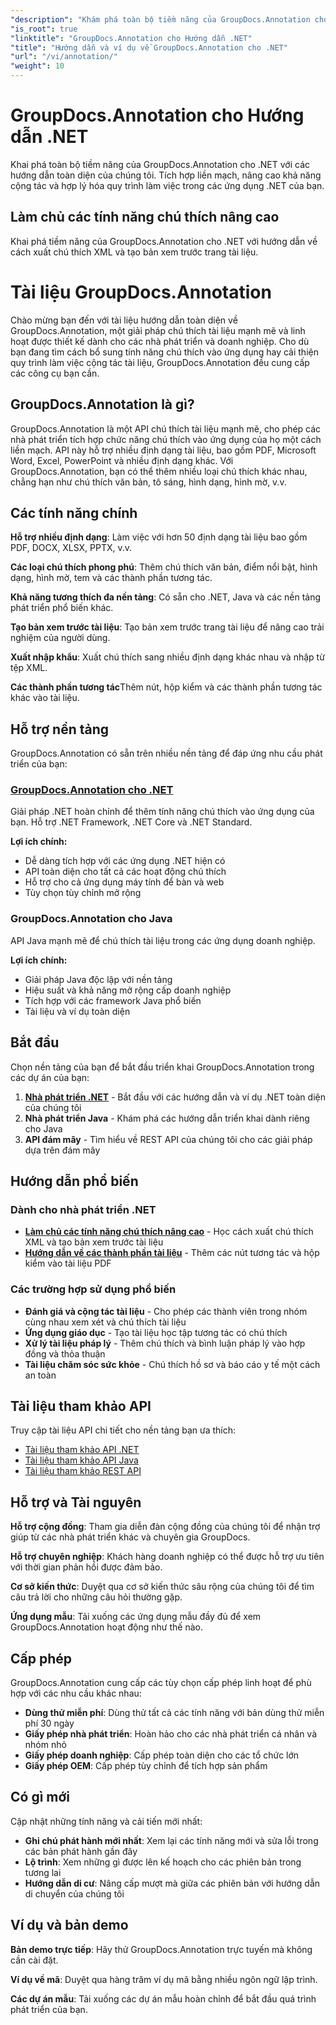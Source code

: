 ```yaml
---
"description": "Khám phá toàn bộ tiềm năng của GroupDocs.Annotation cho .NET với các hướng dẫn của chúng tôi. Tích hợp liền mạch, tăng cường cộng tác và hợp lý hóa quy trình làm việc."
"is_root": true
"linktitle": "GroupDocs.Annotation cho Hướng dẫn .NET"
"title": "Hướng dẫn và ví dụ về GroupDocs.Annotation cho .NET"
"url": "/vi/annotation/"
"weight": 10
---
```


# GroupDocs.Annotation cho Hướng dẫn .NET

Khai phá toàn bộ tiềm năng của GroupDocs.Annotation cho .NET với các hướng dẫn toàn diện của chúng tôi. Tích hợp liền mạch, nâng cao khả năng cộng tác và hợp lý hóa quy trình làm việc trong các ứng dụng .NET của bạn.

## Làm chủ các tính năng chú thích nâng cao

Khai phá tiềm năng của GroupDocs.Annotation cho .NET với hướng dẫn về cách xuất chú thích XML và tạo bản xem trước trang tài liệu.


# Tài liệu GroupDocs.Annotation

Chào mừng bạn đến với tài liệu hướng dẫn toàn diện về GroupDocs.Annotation, một giải pháp chú thích tài liệu mạnh mẽ và linh hoạt được thiết kế dành cho các nhà phát triển và doanh nghiệp. Cho dù bạn đang tìm cách bổ sung tính năng chú thích vào ứng dụng hay cải thiện quy trình làm việc cộng tác tài liệu, GroupDocs.Annotation đều cung cấp các công cụ bạn cần.

## GroupDocs.Annotation là gì?

GroupDocs.Annotation là một API chú thích tài liệu mạnh mẽ, cho phép các nhà phát triển tích hợp chức năng chú thích vào ứng dụng của họ một cách liền mạch. API này hỗ trợ nhiều định dạng tài liệu, bao gồm PDF, Microsoft Word, Excel, PowerPoint và nhiều định dạng khác. Với GroupDocs.Annotation, bạn có thể thêm nhiều loại chú thích khác nhau, chẳng hạn như chú thích văn bản, tô sáng, hình dạng, hình mờ, v.v.

## Các tính năng chính

**Hỗ trợ nhiều định dạng**: Làm việc với hơn 50 định dạng tài liệu bao gồm PDF, DOCX, XLSX, PPTX, v.v.

**Các loại chú thích phong phú**: Thêm chú thích văn bản, điểm nổi bật, hình dạng, hình mờ, tem và các thành phần tương tác.

**Khả năng tương thích đa nền tảng**: Có sẵn cho .NET, Java và các nền tảng phát triển phổ biến khác.

**Tạo bản xem trước tài liệu**: Tạo bản xem trước trang tài liệu để nâng cao trải nghiệm của người dùng.

**Xuất nhập khẩu**: Xuất chú thích sang nhiều định dạng khác nhau và nhập từ tệp XML.

**Các thành phần tương tác**Thêm nút, hộp kiểm và các thành phần tương tác khác vào tài liệu.

## Hỗ trợ nền tảng

GroupDocs.Annotation có sẵn trên nhiều nền tảng để đáp ứng nhu cầu phát triển của bạn:

### [GroupDocs.Annotation cho .NET](/annotation/net/)
Giải pháp .NET hoàn chỉnh để thêm tính năng chú thích vào ứng dụng của bạn. Hỗ trợ .NET Framework, .NET Core và .NET Standard.

**Lợi ích chính:**
- Dễ dàng tích hợp với các ứng dụng .NET hiện có
- API toàn diện cho tất cả các hoạt động chú thích
- Hỗ trợ cho cả ứng dụng máy tính để bàn và web
- Tùy chọn tùy chỉnh mở rộng

### GroupDocs.Annotation cho Java
API Java mạnh mẽ để chú thích tài liệu trong các ứng dụng doanh nghiệp.

**Lợi ích chính:**
- Giải pháp Java độc lập với nền tảng
- Hiệu suất và khả năng mở rộng cấp doanh nghiệp
- Tích hợp với các framework Java phổ biến
- Tài liệu và ví dụ toàn diện

## Bắt đầu

Chọn nền tảng của bạn để bắt đầu triển khai GroupDocs.Annotation trong các dự án của bạn:

1. **[Nhà phát triển .NET](/annotation/net/)** - Bắt đầu với các hướng dẫn và ví dụ .NET toàn diện của chúng tôi
2. **Nhà phát triển Java** - Khám phá các hướng dẫn triển khai dành riêng cho Java
3. **API đám mây** - Tìm hiểu về REST API của chúng tôi cho các giải pháp dựa trên đám mây

## Hướng dẫn phổ biến

### Dành cho nhà phát triển .NET
- **[Làm chủ các tính năng chú thích nâng cao](/annotation/net/master-advanced-annotation-features/)** - Học cách xuất chú thích XML và tạo bản xem trước tài liệu
- **[Hướng dẫn về các thành phần tài liệu](/annotation/net/guide-to-document-components/)** - Thêm các nút tương tác và hộp kiểm vào tài liệu PDF

### Các trường hợp sử dụng phổ biến
- **Đánh giá và cộng tác tài liệu** - Cho phép các thành viên trong nhóm cùng nhau xem xét và chú thích tài liệu
- **Ứng dụng giáo dục** - Tạo tài liệu học tập tương tác có chú thích
- **Xử lý tài liệu pháp lý** - Thêm chú thích và bình luận pháp lý vào hợp đồng và thỏa thuận
- **Tài liệu chăm sóc sức khỏe** - Chú thích hồ sơ và báo cáo y tế một cách an toàn

## Tài liệu tham khảo API

Truy cập tài liệu API chi tiết cho nền tảng bạn ưa thích:

- [Tài liệu tham khảo API .NET](https://reference.groupdocs.com/annotation/net/)
- [Tài liệu tham khảo API Java](https://reference.groupdocs.com/annotation/java/)
- [Tài liệu tham khảo REST API](https://reference.groupdocs.com/annotation/rest/)

## Hỗ trợ và Tài nguyên

**Hỗ trợ cộng đồng**: Tham gia diễn đàn cộng đồng của chúng tôi để nhận trợ giúp từ các nhà phát triển khác và chuyên gia GroupDocs.

**Hỗ trợ chuyên nghiệp**: Khách hàng doanh nghiệp có thể được hỗ trợ ưu tiên với thời gian phản hồi được đảm bảo.

**Cơ sở kiến thức**: Duyệt qua cơ sở kiến thức sâu rộng của chúng tôi để tìm câu trả lời cho những câu hỏi thường gặp.

**Ứng dụng mẫu**: Tải xuống các ứng dụng mẫu đầy đủ để xem GroupDocs.Annotation hoạt động như thế nào.

## Cấp phép

GroupDocs.Annotation cung cấp các tùy chọn cấp phép linh hoạt để phù hợp với các nhu cầu khác nhau:

- **Dùng thử miễn phí**: Dùng thử tất cả các tính năng với bản dùng thử miễn phí 30 ngày
- **Giấy phép nhà phát triển**: Hoàn hảo cho các nhà phát triển cá nhân và nhóm nhỏ
- **Giấy phép doanh nghiệp**: Cấp phép toàn diện cho các tổ chức lớn
- **Giấy phép OEM**: Cấp phép tùy chỉnh để tích hợp sản phẩm

## Có gì mới

Cập nhật những tính năng và cải tiến mới nhất:

- **Ghi chú phát hành mới nhất**: Xem lại các tính năng mới và sửa lỗi trong các bản phát hành gần đây
- **Lộ trình**: Xem những gì được lên kế hoạch cho các phiên bản trong tương lai
- **Hướng dẫn di cư**: Nâng cấp mượt mà giữa các phiên bản với hướng dẫn di chuyển của chúng tôi

## Ví dụ và bản demo

**Bản demo trực tiếp**: Hãy thử GroupDocs.Annotation trực tuyến mà không cần cài đặt.

**Ví dụ về mã**: Duyệt qua hàng trăm ví dụ mã bằng nhiều ngôn ngữ lập trình.

**Các dự án mẫu**: Tải xuống các dự án mẫu hoàn chỉnh để bắt đầu quá trình phát triển của bạn.